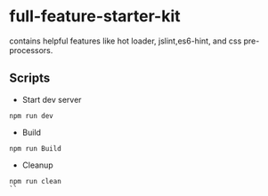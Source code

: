 # full-feature-starter-kit
contains helpful features like hot loader, jslint,es6-hint, and css pre-processors. 


## Scripts
* Start dev server
```
npm run dev
```

* Build
```
npm run Build
```

* Cleanup
```
npm run clean
``

